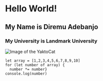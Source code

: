 # Hello World!
## My Name is Diremu Adebanjo
### My University is Landmark University
![Image of the YaktoCat](https://octodex.github.com/images/yaktocat.png)
```
let array = [1,2,3,4,5,6,7,8,9,10]
for (let number of array) {
  number *= number}
console.log(number)
```
